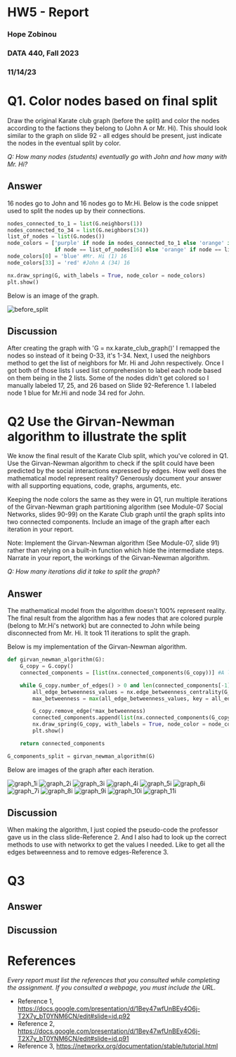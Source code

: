 # HW5 - Report
### Hope Zobinou  
### DATA 440, Fall 2023 
### 11/14/23

# Q1. Color nodes based on final split 

Draw the original Karate club graph (before the split) and color the nodes according to the factions they belong to (John A or Mr. Hi). This should look similar to the graph on slide 92 - all edges should be present, just indicate the nodes in the eventual split by color.

*Q: How many nodes (students) eventually go with John and how many with Mr. Hi?*


## Answer
16 nodes go to John and 16 nodes go to Mr.Hi.
Below is the code snippet used to split the nodes up by their connections.

```python
nodes_connected_to_1 = list(G.neighbors(1))
nodes_connected_to_34 = list(G.neighbors(34))
list_of_nodes = list(G.nodes())
node_colors = ['purple' if node in nodes_connected_to_1 else 'orange' if node in nodes_connected_to_34 else 'purple' 
               if node == list_of_nodes[16] else 'orange' if node == list_of_nodes[25] else 'orange' if node == list_of_nodes[24] else 'grey' for node in G.nodes()]
node_colors[0] = 'blue' #Mr. Hi (1) 16
node_colors[33] = 'red' #John A (34) 16

nx.draw_spring(G, with_labels = True, node_color = node_colors)
plt.show()
```

Below is an image of the graph.


![before_split](https://github.com/HopeZobinou/data440/assets/81893993/74bc78f9-77fc-4e0f-a567-fbd77bd784da)

## Discussion
After creating the graph with 'G = nx.karate_club_graph()' I remapped the nodes so instead of it being 0-33, it's 1-34. Next, I used the neighbors method to get the list of neighbors for Mr. Hi and John respectively. Once I got both of those lists I used list comprehension to label
each node based on them being in the 2 lists. Some of the nodes didn't get colored so I manually
labeled 17, 25, and 26 based on Slide 92-Reference 1. I labeled node 1 blue for Mr.Hi and node 34 red for John.

# Q2 Use the Girvan-Newman algorithm to illustrate the split
We know the final result of the Karate Club split, which you've colored in Q1. Use the Girvan-Newman algorithm to check if the split could have been predicted by the social interactions expressed by edges. How well does the mathematical model represent reality?  Generously document your answer with all supporting equations, code, graphs, arguments, etc.

Keeping the node colors the same as they were in Q1, run multiple iterations of the Girvan-Newman graph partitioning algorithm (see Module-07 Social Networks, slides 90-99) on the Karate Club graph until the graph splits into two connected components. Include an image of the graph after each iteration in your report.  

Note: Implement the Girvan-Newman algorithm (See Module-07, slide 91) rather than relying on a built-in function which hide the intermediate steps. Narrate in your report, the workings of the Girvan-Newman algorithm.

*Q: How many iterations did it take to split the graph?* 

## Answer
The mathematical model from the algorithm doesn't 100% represent reality. The final result from the algorithm has a few nodes that are colored 
purple (belong to Mr.Hi's network) but are connected to John while being disconnected from Mr. Hi. It took 11 iterations to split the graph.

Below is my implementation of the Girvan-Newman algorithm.

```python
def girvan_newman_algorithm(G):
    G_copy = G.copy()
    connected_components = [list(nx.connected_components(G_copy))] #A list of all the components of the graph

    while G_copy.number_of_edges() > 0 and len(connected_components[-1]) != 2: #While the graph isn't already split in 2
        all_edge_betweenness_values = nx.edge_betweenness_centrality(G_copy) #List of all the edges betweenness values
        max_betweenness = max(all_edge_betweenness_values, key = all_edge_betweenness_values.get) #Gets the max betweenness value

        G_copy.remove_edge(*max_betweenness)
        connected_components.append(list(nx.connected_components(G_copy)))
        nx.draw_spring(G_copy, with_labels = True, node_color = node_colors)
        plt.show()

    return connected_components

G_components_split = girvan_newman_algorithm(G)
```
Below are images of the graph after each iteration.

![graph_1i](https://github.com/HopeZobinou/data440/assets/81893993/f56e8037-a724-4e11-85d2-ae003f23fd22)
![graph_2i](https://github.com/HopeZobinou/data440/assets/81893993/dcc75eca-5511-410a-a6dc-e24f2bfc3f8b)
![graph_3i](https://github.com/HopeZobinou/data440/assets/81893993/a0b22aa1-3482-41a4-a3eb-20e43954ab61)
![graph_4i](https://github.com/HopeZobinou/data440/assets/81893993/e40deb58-47fc-4ac7-9bdd-a908155248b6)
![graph_5i](https://github.com/HopeZobinou/data440/assets/81893993/b1b2c194-3e9e-41fc-a27d-2a1147860489)
![graph_6i](https://github.com/HopeZobinou/data440/assets/81893993/35483e38-0286-4f9a-9664-a7490135e823)
![graph_7i](https://github.com/HopeZobinou/data440/assets/81893993/f4861001-5924-4abd-be5a-aad047d39abc)
![graph_8i](https://github.com/HopeZobinou/data440/assets/81893993/62b335cd-5a20-47d5-9600-8172bbedb435)
![graph_9i](https://github.com/HopeZobinou/data440/assets/81893993/c0756b12-8421-4088-9f3b-059e8867bebf)
![graph_10i](https://github.com/HopeZobinou/data440/assets/81893993/9395ed03-4965-4358-8ef7-741cee51f5bd)
![graph_11i](https://github.com/HopeZobinou/data440/assets/81893993/728d14a7-4946-4ed2-a1ef-006835d6fccf)


## Discussion
When making the algorithm, I just copied the pseudo-code the professor gave us in the class slide-Reference 2. And I also had to look up the correct methods to use with networkx to get the values I needed. Like to get all the edges betweenness and to remove edges-Reference 3.


# Q3

## Answer

## Discussion

# References

*Every report must list the references that you consulted while completing the assignment. If you consulted a webpage, you must include the URL.*

* Reference 1, <https://docs.google.com/presentation/d/1Bey47wfUnBEy4O6j-T2X7y_bT0YNM6CN/edit#slide=id.p92>
* Reference 2, <https://docs.google.com/presentation/d/1Bey47wfUnBEy4O6j-T2X7y_bT0YNM6CN/edit#slide=id.p91>
* Reference 3, <https://networkx.org/documentation/stable/tutorial.html> 
